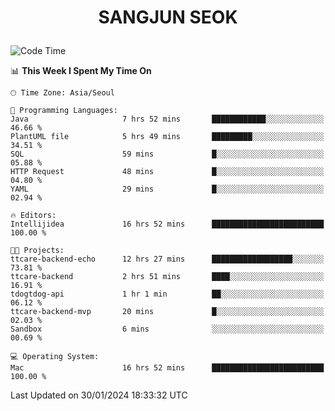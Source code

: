 <h1>
 <p align="center">
   SANGJUN SEOK
 </p>
</h1>

<!--START_SECTION:waka-->
![Code Time](http://img.shields.io/badge/Code%20Time-3%2C239%20hrs%2043%20mins-blue)

📊 **This Week I Spent My Time On** 

```text
🕑︎ Time Zone: Asia/Seoul

💬 Programming Languages: 
Java                     7 hrs 52 mins       ████████████░░░░░░░░░░░░░   46.66 % 
PlantUML file            5 hrs 49 mins       █████████░░░░░░░░░░░░░░░░   34.51 % 
SQL                      59 mins             █░░░░░░░░░░░░░░░░░░░░░░░░   05.88 % 
HTTP Request             48 mins             █░░░░░░░░░░░░░░░░░░░░░░░░   04.80 % 
YAML                     29 mins             █░░░░░░░░░░░░░░░░░░░░░░░░   02.94 % 

🔥 Editors: 
Intellijidea             16 hrs 52 mins      █████████████████████████   100.00 % 

🐱‍💻 Projects: 
ttcare-backend-echo      12 hrs 27 mins      ██████████████████░░░░░░░   73.81 % 
ttcare-backend           2 hrs 51 mins       ████░░░░░░░░░░░░░░░░░░░░░   16.91 % 
tdogtdog-api             1 hr 1 min          ██░░░░░░░░░░░░░░░░░░░░░░░   06.12 % 
ttcare-backend-mvp       20 mins             █░░░░░░░░░░░░░░░░░░░░░░░░   02.03 % 
Sandbox                  6 mins              ░░░░░░░░░░░░░░░░░░░░░░░░░   00.69 % 

💻 Operating System: 
Mac                      16 hrs 52 mins      █████████████████████████   100.00 % 
```


 Last Updated on 30/01/2024 18:33:32 UTC
<!--END_SECTION:waka-->

